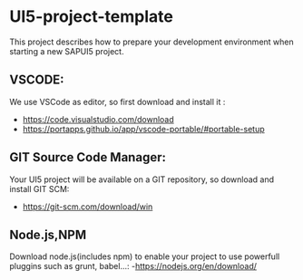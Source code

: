 # UI5-project-template

This project describes how to prepare your development environment when starting a new SAPUI5 project.

VSCODE:
-------
We use VSCode as editor, so first download and install it : 
  - https://code.visualstudio.com/download
  - https://portapps.github.io/app/vscode-portable/#portable-setup
  
GIT Source Code Manager:
------------------------
Your UI5 project will be available on a GIT repository, so download and install GIT SCM:
  - https://git-scm.com/download/win
  
  
Node.js,NPM
-----------
Download node.js(includes npm) to enable your project to use powerfull pluggins such as grunt, babel...:
  -https://nodejs.org/en/download/

  
